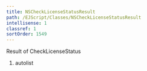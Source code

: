 ```yaml
---
title: NSCheckLicenseStatusResult
path: /EJScript/Classes/NSCheckLicenseStatusResult
intellisense: 1
classref: 1
sortOrder: 1549
---
```



Result of CheckLicenseStatus




1. autolist

